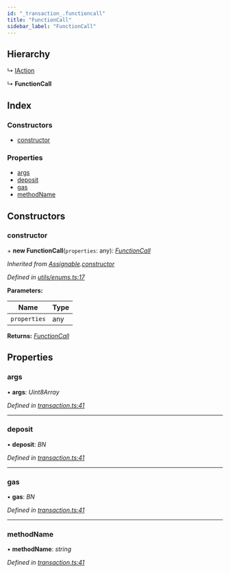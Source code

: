 ```yaml
---
id: "_transaction_.functioncall"
title: "FunctionCall"
sidebar_label: "FunctionCall"
---
```


## Hierarchy

  ↳ [IAction](_transaction_.iaction.md)

  ↳ **FunctionCall**

## Index

### Constructors

* [constructor](_transaction_.functioncall.md#constructor)

### Properties

* [args](_transaction_.functioncall.md#args)
* [deposit](_transaction_.functioncall.md#deposit)
* [gas](_transaction_.functioncall.md#gas)
* [methodName](_transaction_.functioncall.md#methodname)

## Constructors

###  constructor

\+ **new FunctionCall**(`properties`: any): *[FunctionCall](_transaction_.functioncall.md)*

*Inherited from [Assignable](_utils_enums_.assignable.md).[constructor](_utils_enums_.assignable.md#constructor)*

*Defined in [utils/enums.ts:17](https://github.com/nearprotocol/nearlib/blob/a23e44a/src.ts/utils/enums.ts#L17)*

**Parameters:**

Name | Type |
------ | ------ |
`properties` | any |

**Returns:** *[FunctionCall](_transaction_.functioncall.md)*

## Properties

###  args

• **args**: *Uint8Array*

*Defined in [transaction.ts:41](https://github.com/nearprotocol/nearlib/blob/a23e44a/src.ts/transaction.ts#L41)*

___

###  deposit

• **deposit**: *BN*

*Defined in [transaction.ts:41](https://github.com/nearprotocol/nearlib/blob/a23e44a/src.ts/transaction.ts#L41)*

___

###  gas

• **gas**: *BN*

*Defined in [transaction.ts:41](https://github.com/nearprotocol/nearlib/blob/a23e44a/src.ts/transaction.ts#L41)*

___

###  methodName

• **methodName**: *string*

*Defined in [transaction.ts:41](https://github.com/nearprotocol/nearlib/blob/a23e44a/src.ts/transaction.ts#L41)*
